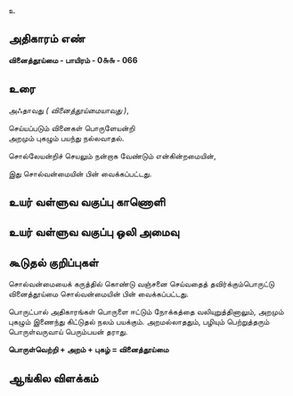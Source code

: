 உ


## அதிகாரம் எண்

**வினைத்தூய்மை - பாயிரம் - 0௬௬ - 066**  

## உரை

அஃதாவது _( வினைத்தூய்மையாவது )_,  

செய்யப்படும் வினைகள் பொருளேயன்றி  
அறமும் புகழும் பயந்து நல்லவாதல்.  

சொல்லேயன்றிச் செயலும் நன்றாக வேண்டும் என்கின்றமையின்,  

இது சொல்வன்மையின் பின் வைக்கப்பட்டது.

## உயர் வள்ளுவ வகுப்பு காணொளி


## உயர் வள்ளுவ வகுப்பு ஒலி அமைவு 


## கூடுதல் குறிப்புகள்

சொல்வன்மையைக் கருத்தில் கொண்டு வஞ்சனை செய்வதைத் தவிர்க்கும்பொருட்டு வினைத்தூய்மை சொல்வன்மையின் பின் வைக்கப்பட்டது.  

பொருட்பால் அதிகாரங்கள் பொருளை ஈட்டும் நோக்கத்தை வலியுறுத்தினாலும், அறமும் புகழும் இணைந்து கிட்டுதல் நலம் பயக்கும். அறமல்லாததும், பழியும் பெற்றுத்தரும் பொருள்வருவாய் பெரும்பயன் தராது. 

**பொருள்வெற்றி + அறம் + புகழ் = வினைத்தூய்மை**  

## ஆங்கில விளக்கம்

